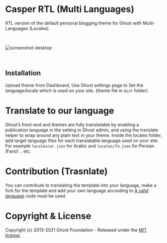 # Casper RTL (Multi Languages)

RTL version of the default personal blogging theme for Ghost with Multi-Languages (Locales).

&nbsp;

![screenshot-desktop](https://i.suar.me/1Xm22/)

&nbsp;

## Installation

Upload theme from Dashboard, Use Ghost settings page to Set the language/locale which is used on your site. (theme file in `dist` folder).

# Translate to our language

Ghost’s front-end and themes are fully translatable by enabling a publication language in the setting in Ghost admin, and using the translate helper to wrap around any plain text in your theme.
Inside the locales folder, add target language files for each translatable language used on your site. For example `locales/ar.json` for Arabic and `locales/fa.json` for Persian (Farsi) .. etc.

# Contribution (Trasnlate)
You can contribute to translating the template into your language, make a fork for the template and add your own language according to [A valid language](https://www.w3schools.com/tags/ref_language_codes.asp) code must be used.


# Copyright & License

Copyright (c) 2013-2021 Ghost Foundation - Released under the [MIT license](LICENSE).
